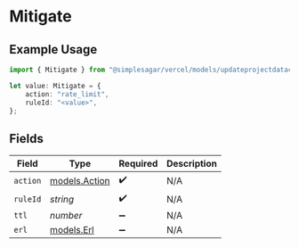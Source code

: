 # Mitigate

## Example Usage

```typescript
import { Mitigate } from "@simplesagar/vercel/models/updateprojectdatacacheop.js";

let value: Mitigate = {
    action: "rate_limit",
    ruleId: "<value>",
};
```

## Fields

| Field                                | Type                                 | Required                             | Description                          |
| ------------------------------------ | ------------------------------------ | ------------------------------------ | ------------------------------------ |
| `action`                             | [models.Action](../models/action.md) | :heavy_check_mark:                   | N/A                                  |
| `ruleId`                             | *string*                             | :heavy_check_mark:                   | N/A                                  |
| `ttl`                                | *number*                             | :heavy_minus_sign:                   | N/A                                  |
| `erl`                                | [models.Erl](../models/erl.md)       | :heavy_minus_sign:                   | N/A                                  |